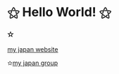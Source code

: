 <h1>⚝ Hello World! ⚝</h1>

<h3>✫</h3><a href="https://www.myjapan.me/">my japan website</a>

<span class="Header-link">✫</span><a href="https://www.facebook.com/groups/1853365748048378/">my japan group</a>
